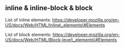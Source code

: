 ## inline & inline-block & block

List of inline elements: https://developer.mozilla.org/en-US/docs/Web/HTML/Inline\_elements\#Elements

List of block elements: https://developer.mozilla.org/en-US/docs/Web/HTML/Block-level\_elements\#Elements



